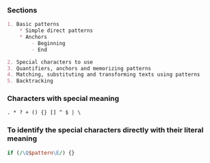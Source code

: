 ### Sections
```markdown
1. Basic patterns
    * Simple direct patterns
    * Anchors
        - Beginning
        - End

2. Special characters to use
3. Quantifiers, anchors and memorizing patterns
4. Matching, substituting and transforming texts using patterns
5. Backtracking
```

### Characters with special meaning
```markdown
. * ? + () {} [] ^ $ | \
```

### To identify the special characters directly with their literal meaning
```perl
if (/\Q$pattern\E/) {}
```